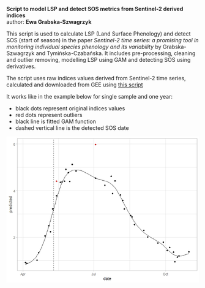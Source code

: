 **Script to model LSP and detect SOS metrics from Sentinel-2 derived indices**  
author: **Ewa Grabska-Szwagrzyk**

This script is used to calculate LSP (Land Surface Phenology) and detect SOS (start of season) in the paper *Sentinel-2 time series: a promising tool in monitoring individual species phenology and its variability* by Grabska-Szwagrzyk and Tymińska-Czabańska. It includes pre-processing, cleaning and outlier removing, modelling LSP using GAM and detecting SOS using derivatives. 

The script uses raw indices values derived from Sentinel-2 time series, calculated and downloaded from GEE using [this script](https://code.earthengine.google.com/6f6a5fae3a4c016b9d41c96ba24017a7)  



It works like in the example below for single sample and one year:

* black dots represent original indices values
* red dots represent outliers
* black line is fitted GAM function
* dashed vertical line is the detected SOS date 

![](gam_der_8372.jpeg)


